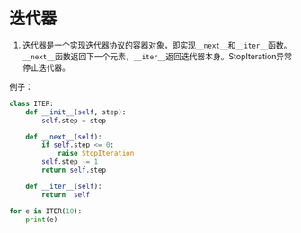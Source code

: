 # 迭代器

1. 迭代器是一个实现迭代器协议的容器对象，即实现`__next__`和`__iter__`函数。`__next__`函数返回下一个元素，`__iter__`返回迭代器本身。StopIteration异常停止迭代器。

例子：

```python
class ITER:
    def __init__(self, step):
        self.step = step

    def __next__(self):
        if self.step <= 0:
            raise StopIteration
        self.step -= 1
        return self.step

    def __iter__(self):
        return  self

for e in ITER(10):
    print(e)
```

